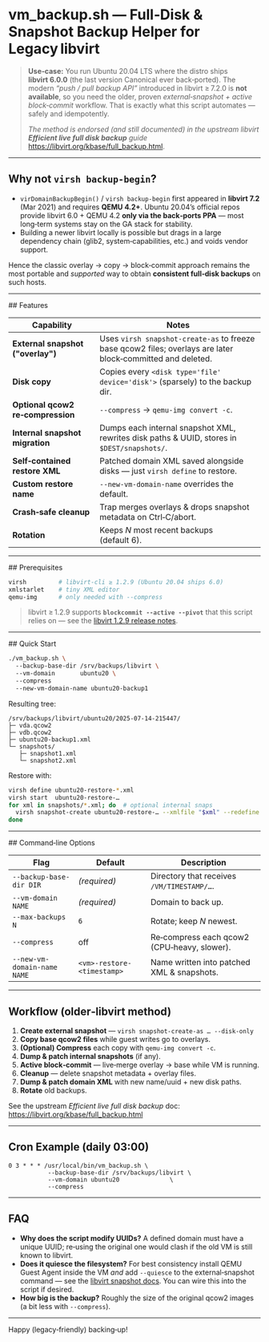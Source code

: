 # **vm_backup.sh — Full‑Disk & Snapshot Backup Helper for Legacy libvirt**

> **Use‑case:** You run Ubuntu 20.04 LTS where the distro ships **libvirt 6.0.0** (the
> last version Canonical ever back‑ported).  The modern *“push / pull backup API”*
> introduced in libvirt ≥ 7.2.0 is **not available**, so you need the older, proven
> *external‑snapshot + active block‑commit* workflow.  That is exactly what this
> script automates — safely and idempotently.
>
> *The method is endorsed (and still documented) in the upstream libvirt
>   **Efficient live full disk backup** guide* <https://libvirt.org/kbase/full_backup.html>.

---

## Why not `virsh backup-begin`?

* `virDomainBackupBegin()` / `virsh backup-begin` first appeared in **libvirt 7.2**
  (Mar 2021) and requires **QEMU 4.2+**.  Ubuntu 20.04’s official repos provide
  libvirt 6.0 + QEMU 4.2 **only via the back‑ports PPA** — most long‑term systems
  stay on the GA stack for stability.
* Building a newer libvirt locally is possible but drags in a large dependency
  chain (glib2, system‑capabilities, etc.) and voids vendor support.

Hence the classic overlay → copy → block‑commit approach remains the most
portable and *supported* way to obtain **consistent full‑disk backups** on such
hosts.

---

## Features

| Capability | Notes |
|------------|-------|
| **External snapshot ("overlay")** | Uses `virsh snapshot-create-as` to freeze base qcow2 files; overlays are later block‑committed and deleted. |
| **Disk copy** | Copies every `<disk type='file' device='disk'>` (sparsely) to the backup dir. |
| **Optional qcow2 re‑compression** | `--compress` → `qemu-img convert -c`. |
| **Internal snapshot migration** | Dumps each internal snapshot XML, rewrites disk paths & UUID, stores in `$DEST/snapshots/`. |
| **Self‑contained restore XML** | Patched domain XML saved alongside disks — just `virsh define` to restore. |
| **Custom restore name** | `--new-vm-domain-name` overrides the default.
| **Crash‑safe cleanup** | Trap merges overlays & drops snapshot metadata on Ctrl‑C/abort. |
| **Rotation** | Keeps *N* most recent backups (default 6). |

---

## Prerequisites

```bash
virsh         # libvirt‑cli ≥ 1.2.9 (Ubuntu 20.04 ships 6.0)
xmlstarlet    # tiny XML editor
qemu-img      # only needed with --compress
```

> libvirt ≥ 1.2.9 supports **`blockcommit --active --pivot`** that this script
> relies on — see the [libvirt 1.2.9 release notes](https://libvirt.org/news.html).

---

## Quick Start

```bash
./vm_backup.sh \ 
  --backup-base-dir /srv/backups/libvirt \ 
  --vm-domain       ubuntu20 \ 
  --compress
  --new-vm-domain-name ubuntu20-backup1
```

Resulting tree:

```
/srv/backups/libvirt/ubuntu20/2025-07-14-215447/
├─ vda.qcow2
├─ vdb.qcow2
├─ ubuntu20-backup1.xml
└─ snapshots/
   ├─ snapshot1.xml
   └─ snapshot2.xml
```

Restore with:

```bash
virsh define ubuntu20-restore-*.xml
virsh start  ubuntu20-restore-…
for xml in snapshots/*.xml; do  # optional internal snaps
  virsh snapshot-create ubuntu20-restore-… --xmlfile "$xml" --redefine
done
```

---

## Command‑line Options

| Flag | Default | Description |
|------|---------|-------------|
| `--backup-base-dir DIR` | *(required)* | Directory that receives `/VM/TIMESTAMP/…`. |
| `--vm-domain NAME` | *(required)* | Domain to back up. |
| `--max-backups N` | `6` | Rotate; keep *N* newest. |
| `--compress` | off | Re‑compress each qcow2 (CPU‑heavy, slower). |
| `--new-vm-domain-name NAME` | `<vm>-restore-<timestamp>` | Name written into patched XML & snapshots. |

---

## Workflow (older‑libvirt method)

1. **Create external snapshot** — `virsh snapshot-create-as … --disk-only`
2. **Copy base qcow2 files** while guest writes go to overlays.
3. **(Optional) Compress** each copy with `qemu-img convert -c`.
4. **Dump & patch internal snapshots** (if any).
5. **Active block‑commit** — live‑merge overlay → base while VM is running.
6. **Cleanup** — delete snapshot metadata + overlay files.
7. **Dump & patch domain XML** with new name/uuid + new disk paths.
8. **Rotate** old backups.

See the upstream *Efficient live full disk backup* doc:  
<https://libvirt.org/kbase/full_backup.html>

---

## Cron Example (daily 03:00)

```cron
0 3 * * * /usr/local/bin/vm_backup.sh \
           --backup-base-dir /srv/backups/libvirt \
           --vm-domain ubuntu20              \
           --compress
```

---

## FAQ

* **Why does the script modify UUIDs?**  A defined domain must have a unique
  UUID; re‑using the original one would clash if the old VM is still known to
  libvirt.
* **Does it quiesce the filesystem?**  For best consistency install QEMU Guest
  Agent inside the VM _and_ add `--quiesce` to the external‑snapshot command —
  see the [libvirt snapshot docs](https://libvirt.org/formatdomain.html#elementsSnapshots).  You can wire this into the script if desired.
* **How big is the backup?**  Roughly the size of the original qcow2 images (a
  bit less with `--compress`).

---

Happy (legacy‑friendly) backing‑up!  
